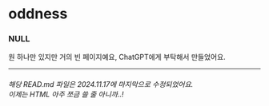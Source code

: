 # oddness
<h3>NULL</h3>
원 하나만 있지만 거의 빈 페이지예요, ChatGPT에게 부탁해서 만들었어요.
<hr />
<h6>해당 READ.md 파일은 2024.11.17에 마지막으로 수정되었어요.<br />이제는 HTML 아주 쪼금 쓸 줄 아니까..!</h6>
